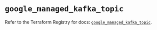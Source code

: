 # `google_managed_kafka_topic`

Refer to the Terraform Registry for docs: [`google_managed_kafka_topic`](https://registry.terraform.io/providers/hashicorp/google/6.32.0/docs/resources/managed_kafka_topic).
